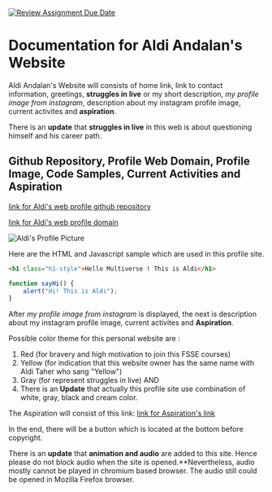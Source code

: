 [![Review Assignment Due Date](https://classroom.github.com/assets/deadline-readme-button-24ddc0f5d75046c5622901739e7c5dd533143b0c8e959d652212380cedb1ea36.svg)](https://classroom.github.com/a/l9v8sNrv)
# Documentation for Aldi Andalan's Website

Aldi Andalan's Website will consists of home link, link to contact information, greetings, **struggles in live** or my short description, _my profile image from instagram_, description about my instagram profile image, current activites and **aspiration**.

There is an **update** that **struggles in live** in this web is about questioning himself and his career path.

## Github Repository, Profile Web Domain, Profile Image, Code Samples, Current Activities and Aspiration
[link for Aldi's web profile github repository](https://github.com/RevoU-FSSE-2/week-1-andalanaldi.git)

[link for Aldi's web profile domain](https://andalanaldi-revou02-week1-assigment.netlify.app/)

![Aldi's Profile Picture](https://pbs.twimg.com/profile_images/1010774476185718785/fDrXMwWu_400x400.jpg)

Here are the HTML and Javascript sample which are used in this profile site.

```html
<h1 class="h1-style">Hello Multiverse ! This is Aldi</h1>
```

```javascript
function sayHi() {
    alert("Hi! This is Aldi");
}
```

After _my profile image from instagram_ is displayed, the next is description about my instagram profile image, current activites and **Aspiration**.

Possible color theme for this personal website are :
1. Red (for bravery and high motivation to join this FSSE courses)
2. Yellow (for indication that this website owner has the same name with Aldi Taher who sang "Yellow")
3. Gray (for represent struggles in live)
AND
4. There is an **Update** that actually this profile site use combination of white, gray, black and cream color.

The Aspiration will consist of this link:
[link for Aspiration's link](https://linktr.ee/sushigoindonesia/)

In the end, there will be a button which is located at the bottom before copyright. 

There is an **update** that **animation and audio** are added to this site. Hence please do not block audio when the site is opened.**Nevertheless, audio mostly cannot be played in chromium based browser. The audio still could be opened in Mozilla Firefox browser.
